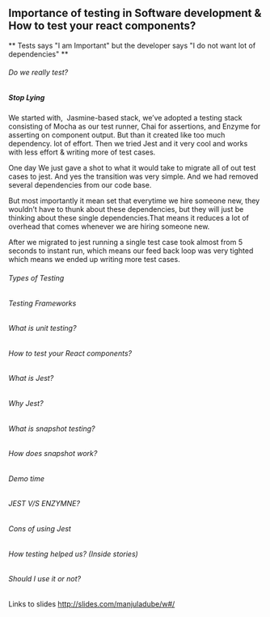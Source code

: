  
 
 ## Importance of testing in Software development & How to test your react components?
 
 ** Tests says "I am Important" but the developer says "I do not want lot of dependencies" **
 
 
###### Do we really test? 
  ##### Stop Lying
 
We started with,  Jasmine-based stack, we’ve adopted a testing stack consisting of Mocha as our test runner, Chai for assertions, and Enzyme for asserting on component output. But than it created like too much dependency. lot of effort. Then we tried Jest and it very cool and works with less effort & writing more of test cases. 

One day We just gave a shot to what it would take to migrate all of out test cases to jest. And yes the transition was very simple. And we had removed several dependencies from our code base.

But most importantly it mean set that everytime we hire someone new, they wouldn’t have to thunk about these dependencies, but they will just be thinking about these single dependencies.That means it reduces a lot of overhead that comes whenever we are hiring someone new.

After we migrated to jest running a single test case took almost from 5 seconds to instant run, which means our feed back loop was very tighted which means we ended up writing more test cases.

###### Types of Testing

###### Testing Frameworks

###### What is unit testing?

###### How to test your React components?

###### What is Jest?

###### Why Jest?

###### What is snapshot testing?

###### How does snapshot work?

###### Demo time

###### JEST V/S ENZYMNE?

###### Cons of using Jest

###### How testing helped us? (Inside stories)

###### Should I use it or not?


Links to slides http://slides.com/manjuladube/w#/



